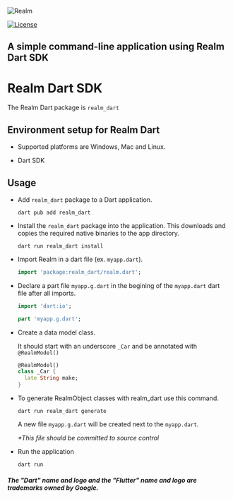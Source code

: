 ![Realm](https://github.com/realm/realm-dart/raw/main/logo.png)

[![License](https://img.shields.io/badge/License-Apache-blue.svg)](LICENSE)

## A simple command-line application using Realm Dart SDK

# Realm Dart SDK 

The Realm Dart package is `realm_dart`

## Environment setup for Realm Dart

* Supported platforms are Windows, Mac and Linux.

* Dart SDK

## Usage

* Add `realm_dart` package to a Dart application.

    ```
    dart pub add realm_dart
    ```

* Install the `realm_dart` package into the application. This downloads and copies the required native binaries to the app directory.

    ```
    dart run realm_dart install
    ``` 
* Import Realm in a dart file (ex. `myapp.dart`).

    ```dart
    import 'package:realm_dart/realm.dart';
    ```

* Declare a part file `myapp.g.dart` in the begining of the `myapp.dart` dart file after all imports.

    ```dart
    import 'dart:io';

    part 'myapp.g.dart';
    ```

* Create a data model class.

    It should start with an underscore `_Car` and be annotated with `@RealmModel()`

    ```dart
    @RealmModel()
    class _Car {
      late String make;
    }
    ```

* To generate RealmObject classes with realm_dart use this command.

    ```
    dart run realm_dart generate
    ```
    A new file `myapp.g.dart` will be created next to the `myapp.dart`.
    
    _*This file should be committed to source control_


*  Run the application

    ```
    dart run
    ```

##### The "Dart" name and logo and the "Flutter" name and logo are trademarks owned by Google. 

